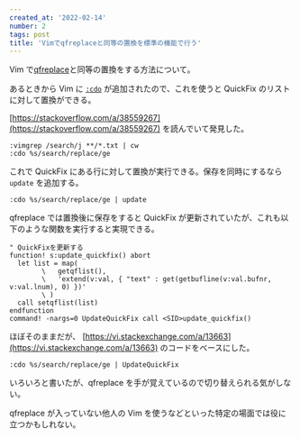 ```yaml
---
created_at: '2022-02-14'
number: 2
tags: post
title: 'Vimでqfreplaceと同等の置換を標準の機能で行う'
---
```


Vim で[qfreplace](https://github.com/thinca/vim-qfreplace)と同等の置換をする方法について。

あるときから Vim に [`:cdo`](https://vim-jp.org/vimdoc-ja/quickfix.html#:cdo) が追加されたので、これを使うと QuickFix のリストに対して置換ができる。

[https://stackoverflow.com/a/38559267](https://stackoverflow.com/a/38559267) を読んでいて発見した。

```vim
:vimgrep /search/j **/*.txt | cw
:cdo %s/search/replace/ge
```

これで QuickFix にある行に対して置換が実行できる。保存を同時にするなら `update` を追加する。

```vim
:cdo %s/search/replace/ge | update
```

qfreplace では置換後に保存をすると QuickFix が更新されていたが、これも以下のような関数を実行すると実現できる。

```vim
" QuickFixを更新する
function! s:update_quickfix() abort
  let list = map(
        \   getqflist(),
        \   'extend(v:val, { "text" : get(getbufline(v:val.bufnr, v:val.lnum), 0) })'
        \ )
  call setqflist(list)
endfunction
command! -nargs=0 UpdateQuickFix call <SID>update_quickfix()
```

ほぼそのままだが、 [https://vi.stackexchange.com/a/13663](https://vi.stackexchange.com/a/13663) のコードをベースにした。

```vim
:cdo %s/search/replace/ge | UpdateQuickFix
```

いろいろと書いたが、qfreplace を手が覚えているので切り替えられる気がしない。

qfreplace が入っていない他人の Vim を使うなどといった特定の場面では役に立つかもしれない。
